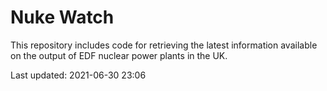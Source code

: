 # Nuke Watch

This repository includes code for retrieving the latest information available on the output of EDF nuclear power plants in the UK.

Last updated: 2021-06-30 23:06